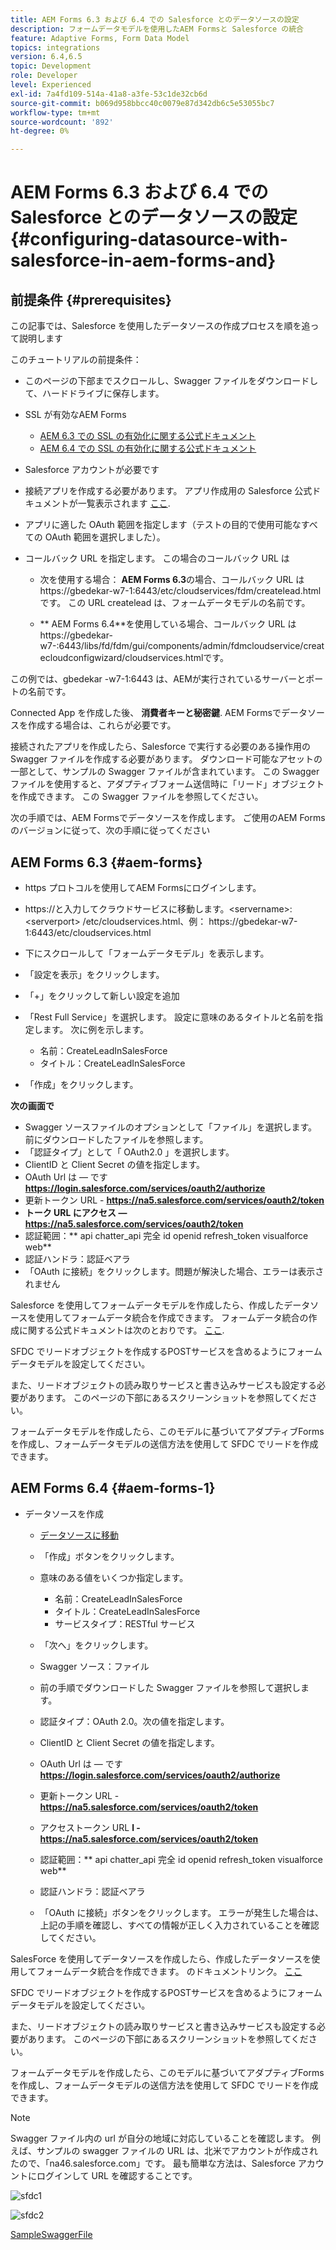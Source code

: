 ```yaml
---
title: AEM Forms 6.3 および 6.4 での Salesforce とのデータソースの設定
description: フォームデータモデルを使用したAEM Formsと Salesforce の統合
feature: Adaptive Forms, Form Data Model
topics: integrations
version: 6.4,6.5
topic: Development
role: Developer
level: Experienced
exl-id: 7a4fd109-514a-41a8-a3fe-53c1de32cb6d
source-git-commit: b069d958bbcc40c0079e87d342db6c5e53055bc7
workflow-type: tm+mt
source-wordcount: '892'
ht-degree: 0%

---
```


# AEM Forms 6.3 および 6.4 での Salesforce とのデータソースの設定{#configuring-datasource-with-salesforce-in-aem-forms-and}

## 前提条件 {#prerequisites}

この記事では、Salesforce を使用したデータソースの作成プロセスを順を追って説明します

このチュートリアルの前提条件：

* このページの下部までスクロールし、Swagger ファイルをダウンロードして、ハードドライブに保存します。
* SSL が有効なAEM Forms

   * [AEM 6.3 での SSL の有効化に関する公式ドキュメント](https://helpx.adobe.com/experience-manager/6-3/sites/administering/using/ssl-by-default.html)
   * [AEM 6.4 での SSL の有効化に関する公式ドキュメント](https://helpx.adobe.com/experience-manager/6-4/sites/administering/using/ssl-by-default.html)

* Salesforce アカウントが必要です
* 接続アプリを作成する必要があります。 アプリ作成用の Salesforce 公式ドキュメントが一覧表示されます [ここ](https://help.salesforce.com/articleView?id=connected_app_create.htm&amp;type=0).
* アプリに適した OAuth 範囲を指定します（テストの目的で使用可能なすべての OAuth 範囲を選択しました）。
* コールバック URL を指定します。 この場合のコールバック URL は

   * 次を使用する場合： **AEM Forms 6.3**&#x200B;の場合、コールバック URL はhttps://gbedekar-w7-1:6443/etc/cloudservices/fdm/createlead.htmlです。 この URL createlead は、フォームデータモデルの名前です。

   * ** AEM Forms 6.4**を使用している場合、コールバック URL はhttps://gbedekar-w7-:6443/libs/fd/fdm/gui/components/admin/fdmcloudservice/createcloudconfigwizard/cloudservices.htmlです。

この例では、gbedekar -w7-1:6443 は、AEMが実行されているサーバーとポートの名前です。

Connected App を作成した後、 **消費者キーと秘密鍵**. AEM Formsでデータソースを作成する場合は、これらが必要です。

接続されたアプリを作成したら、Salesforce で実行する必要のある操作用の Swagger ファイルを作成する必要があります。 ダウンロード可能なアセットの一部として、サンプルの Swagger ファイルが含まれています。 この Swagger ファイルを使用すると、アダプティブフォーム送信時に「リード」オブジェクトを作成できます。 この Swagger ファイルを参照してください。

次の手順では、AEM Formsでデータソースを作成します。 ご使用のAEM Formsのバージョンに従って、次の手順に従ってください

## AEM Forms 6.3 {#aem-forms}

* https プロトコルを使用してAEM Formsにログインします。
* https://と入力してクラウドサービスに移動します。&lt;servername>:&lt;serverport> /etc/cloudservices.html、例： https://gbedekar-w7-1:6443/etc/cloudservices.html
* 下にスクロールして「フォームデータモデル」を表示します。
* 「設定を表示」をクリックします。
* 「+」をクリックして新しい設定を追加
* 「Rest Full Service」を選択します。 設定に意味のあるタイトルと名前を指定します。 次に例を示します。

   * 名前：CreateLeadInSalesForce
   * タイトル：CreateLeadInSalesForce

* 「作成」をクリックします。

**次の画面で**

* Swagger ソースファイルのオプションとして「ファイル」を選択します。 前にダウンロードしたファイルを参照します。
* 「認証タイプ」として「 OAuth2.0 」を選択します。
* ClientID と Client Secret の値を指定します。
* OAuth Url は — です **https://login.salesforce.com/services/oauth2/authorize**
* 更新トークン URL - **https://na5.salesforce.com/services/oauth2/token**
* **トーク URL にアクセス — https://na5.salesforce.com/services/oauth2/token**
* 認証範囲：** api chatter_api 完全 id openid refresh_token visualforce web**
* 認証ハンドラ：認証ベアラ
* 「OAuth に接続」をクリックします。問題が解決した場合、エラーは表示されません

Salesforce を使用してフォームデータモデルを作成したら、作成したデータソースを使用してフォームデータ統合を作成できます。 フォームデータ統合の作成に関する公式ドキュメントは次のとおりです。 [ここ](https://helpx.adobe.com/aem-forms/6-3/data-integration.html).

SFDC でリードオブジェクトを作成するPOSTサービスを含めるようにフォームデータモデルを設定してください。

また、リードオブジェクトの読み取りサービスと書き込みサービスも設定する必要があります。 このページの下部にあるスクリーンショットを参照してください。

フォームデータモデルを作成したら、このモデルに基づいてアダプティブFormsを作成し、フォームデータモデルの送信方法を使用して SFDC でリードを作成できます。

## AEM Forms 6.4 {#aem-forms-1}

* データソースを作成

   * [データソースに移動](http://localhost:4502/libs/fd/fdm/gui/components/admin/fdmcloudservice/fdm.html/conf/global)

   * 「作成」ボタンをクリックします。
   * 意味のある値をいくつか指定します。

      * 名前：CreateLeadInSalesForce
      * タイトル：CreateLeadInSalesForce
      * サービスタイプ：RESTful サービス
   * 「次へ」をクリックします。
   * Swagger ソース：ファイル
   * 前の手順でダウンロードした Swagger ファイルを参照して選択します。
   * 認証タイプ：OAuth 2.0。次の値を指定します。
   * ClientID と Client Secret の値を指定します。
   * OAuth Url は — です **https://login.salesforce.com/services/oauth2/authorize**
   * 更新トークン URL - **https://na5.salesforce.com/services/oauth2/token**
   * アクセストークン URL **l - https://na5.salesforce.com/services/oauth2/token**
   * 認証範囲：** api chatter_api 完全 id openid refresh_token visualforce web**
   * 認証ハンドラ：認証ベアラ
   * 「OAuth に接続」ボタンをクリックします。 エラーが発生した場合は、上記の手順を確認し、すべての情報が正しく入力されていることを確認してください。


SalesForce を使用してデータソースを作成したら、作成したデータソースを使用してフォームデータ統合を作成できます。 のドキュメントリンク。 [ここ](https://helpx.adobe.com/experience-manager/6-4/forms/using/create-form-data-models.html)

SFDC でリードオブジェクトを作成するPOSTサービスを含めるようにフォームデータモデルを設定してください。

また、リードオブジェクトの読み取りサービスと書き込みサービスも設定する必要があります。 このページの下部にあるスクリーンショットを参照してください。

フォームデータモデルを作成したら、このモデルに基づいてアダプティブFormsを作成し、フォームデータモデルの送信方法を使用して SFDC でリードを作成できます。

>[!NOTE]
>
>Swagger ファイル内の url が自分の地域に対応していることを確認します。 例えば、サンプルの swagger ファイルの URL は、北米でアカウントが作成されたので、「na46.salesforce.com」です。 最も簡単な方法は、Salesforce アカウントにログインして URL を確認することです。

![sfdc1](assets/sfdc1.gif)

![sfdc2](assets/sfdc2.png)

[SampleSwaggerFile](assets/swagger-sales-force-lead.json)

